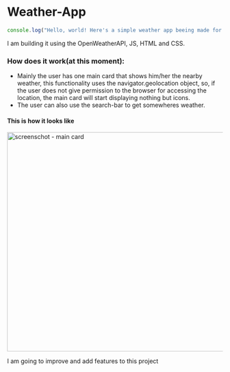 # Weather-App

```javascript
console.log("Hello, world! Here's a simple weather app beeing made for studying js basics.")
```

I am building it using the OpenWeatherAPI, JS, HTML and CSS.

### How does it work(at this moment):
* Mainly the user has one main card that shows him/her the nearby weather, this functionality uses the navigator.geolocation object, so, if the user does not give permission to
the browser for accessing the location, the main card will start displaying nothing but icons.
* The user can also use the search-bar to get somewheres weather.

#### This is how it looks like
<img alt="screenschot - main card" src="https://user-images.githubusercontent.com/74681686/134199944-1c67636e-ee16-439d-bdb1-faf4ec3b8265.png" height="512px"/>

I am going to improve and add features to this project
